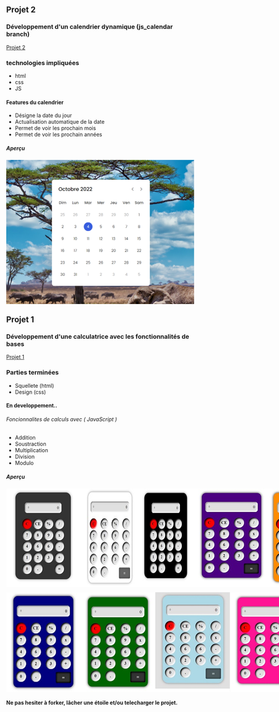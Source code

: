 ## Projet 2 
### Développement d'un calendrier dynamique (js_calendar branch)

<a href="https://github.com/alban-okoby/jschallenge/tree/js_calendar"> Projet 2 </a>

### technologies impliquées 
<ul>
    <li> html </li>
    <li> css</li>
    <li> JS</li>
</ul>

#### Features du calendrier 
<ul>
    <li>Désigne la date du jour </li>
    <li>Actualisation automatique de la date</li>
    <li>Permet de voir les prochain mois  </li>
    <li>Permet de voir les prochain années  </li>
</ul>

##### Aperçu 
<p style="display:flex;justify-content:space-between">
    <img src="assets/img/calendar1.PNG" /> 
</p>

## Projet 1 
### Développement d'une calculatrice avec les fonctionnalités de bases
<a href="https://github.com/alban-okoby/jschallenge/tree/main"> Projet 1 </a>
### Parties terminées 
<ul>
    <li> Squellete (html) </li>
    <li> Design (css)</li>
</ul>

#### En developpement..
###### Foncionnalites de calculs avec ( JavaScript )
<ul>
    <li>Addition </li>
    <li>Soustraction </li>
    <li>Multiplication </li>
    <li>Division</li>
    <li> Modulo </li>
</ul>

##### Aperçu 
<p style="display:flex;justify-content:space-between">
    <img src="assets/img/calculatrice_gray.JPG" /> 
    <img src="assets/img/calculatrice_light.JPG" />
    <img src="assets/img/calculatrice.JPG" />
    <img src="assets/img/calculatrice_indigo.JPG" />
    <img src="assets/img/calculatrice_darkorange.JPG" />
</p>
<p style="display:flex;justify-content:space-between">
    <img src="assets/img/calculatrice_blue.JPG" /> 
    <img src="assets/img/calculatrice_darkgreen.JPG" />
    <img src="assets/img/calculatrice_lightblue.JPG" />
    <img src="assets/img/calculatrice_deeppink.JPG" />
</p>

#### Ne pas hesiter à forker, lâcher une étoile et/ou telecharger le projet.
